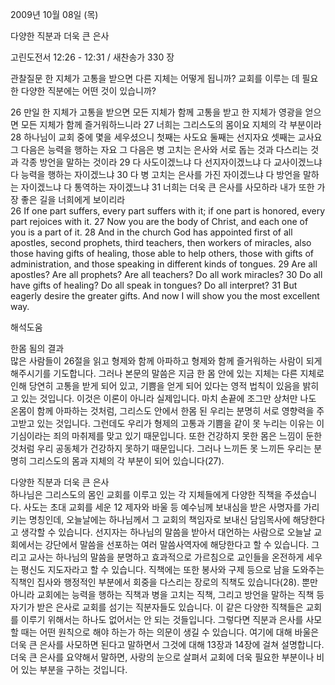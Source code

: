 2009년 10월 08일 (목)

다양한 직분과 더욱 큰 은사



고린도전서 12:26 - 12:31 / 새찬송가 330 장


관찰질문
한 지체가 고통을 받으면 다른 지체는 어떻게 됩니까? 
교회를 이루는 데 필요한 다양한 직분에는 어떤 것이 있습니까? 

26 만일 한 지체가 고통을 받으면 모든 지체가 함께 고통을 받고 한 지체가 영광을 얻으면 모든 지체가 함께 즐거워하느니라 27 너희는 그리스도의 몸이요 지체의 각 부분이라 28 하나님이 교회 중에 몇을 세우셨으니 첫째는 사도요 둘째는 선지자요 셋째는 교사요 그 다음은 능력을 행하는 자요 그 다음은 병 고치는 은사와 서로 돕는 것과 다스리는 것과 각종 방언을 말하는 것이라 29 다 사도이겠느냐 다 선지자이겠느냐 다 교사이겠느냐 다 능력을 행하는 자이겠느냐 30 다 병 고치는 은사를 가진 자이겠느냐 다 방언을 말하는 자이겠느냐 다 통역하는 자이겠느냐 31 너희는 더욱 큰 은사를 사모하라 내가 또한 가장 좋은 길을 너희에게 보이리라   
26 If one part suffers, every part suffers with it; if one part is honored, every part rejoices with it. 27 Now you are the body of Christ, and each one of you is a part of it. 28 And in the church God has appointed first of all apostles, second prophets, third teachers, then workers of miracles, also those having gifts of healing, those able to help others, those with gifts of administration, and those speaking in different kinds of tongues. 29 Are all apostles? Are all prophets? Are all teachers? Do all work miracles? 30 Do all have gifts of healing? Do all speak in tongues? Do all interpret? 31 But eagerly desire the greater gifts. And now I will show you the most excellent way.

해석도움





한몸 됨의 결과  
많은 사람들이 26절을 읽고 형제와 함께 아파하고 형제와 함께 즐거워하는 사람이 되게 해주시기를 기도합니다. 그러나 본문의 말씀은 지금 한 몸 안에 있는 지체는 다른 지체로 인해 당연히 고통을 받게 되어 있고, 기쁨을 얻게 되어 있다는 영적 법칙이 있음을 밝히고 있는 것입니다. 이것은 이론이 아니라 실제입니다. 마치 손끝에 조그만 상처만 나도 온몸이 함께 아파하는 것처럼, 그리스도 안에서 한몸 된 우리는 분명히 서로 영향력을 주고받고 있는 것입니다. 그런데도 우리가 형제의 고통과 기쁨을 같이 못 누리는 이유는 이기심이라는 죄의 마취제를 맞고 있기 때문입니다. 또한 건강하지 못한 몸은 느낌이 둔한 것처럼 우리 공동체가 건강하지 못하기 때문입니다. 그러나 느끼든 못 느끼든 우리는 분명히 그리스도의 몸과 지체의 각 부분이 되어 있습니다(27).   

다양한 직분과 더욱 큰 은사  
하나님은 그리스도의 몸인 교회를 이루고 있는 각 지체들에게 다양한 직책을 주셨습니다. 사도는 초대 교회를 세운 12 제자와 바울 등 예수님께 보내심을 받은 사명자를 가리키는 명칭인데, 오늘날에는 하나님께서 그 교회의 책임자로 보내신 담임목사에 해당한다고 생각할 수 있습니다. 선지자는 하나님의 말씀을 받아서 대언하는 사람으로 오늘날 교회에서는 강단에서 말씀을 선포하는 여러 말씀사역자에 해당한다고 할 수 있습니다. 그리고 교사는 하나님의 말씀을 분명하고 효과적으로 가르침으로 교인들을 온전하게 세우는 평신도 지도자라고 할 수 있습니다. 직책에는 또한  봉사와 구제 등으로 남을 도와주는 직책인 집사와 행정적인 부분에서 회중을 다스리는 장로의 직책도 있습니다(28). 뿐만 아니라 교회에는 능력을 행하는 직책과 병을 고치는 직책, 그리고 방언을 말하는 직책 등 자기가 받은 은사로 교회를 섬기는 직분자들도 있습니다. 이 같은 다양한 직책들은 교회를 이루기 위해서는 하나도 없어서는 안 되는 것들입니다. 그렇다면 직분과 은사를 사모할 때는 어떤 원칙으로 해야 하는가 하는 의문이 생길 수 있습니다. 여기에 대해 바울은 더욱 큰 은사를 사모하면 된다고 말하면서 그것에 대해 13장과 14장에 걸쳐 설명합니다. 더욱 큰 은사를 요약해서 말하면, 사랑의 눈으로 살펴서 교회에 더욱 필요한 부분이나 비어 있는 부분을 구하는 것입니다.